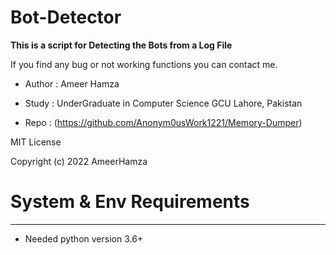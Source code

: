 # Bot-Detector

**This is a script for Detecting the Bots from a Log File**

If you find any bug or not working functions you can contact me.

* Author : Ameer Hamza

* Study : UnderGraduate in Computer Science GCU Lahore, Pakistan

* Repo : (https://github.com/Anonym0usWork1221/Memory-Dumper)

MIT License

Copyright (c) 2022 AmeerHamza

# System & Env Requirements

-----------
* Needed python version 3.6+
